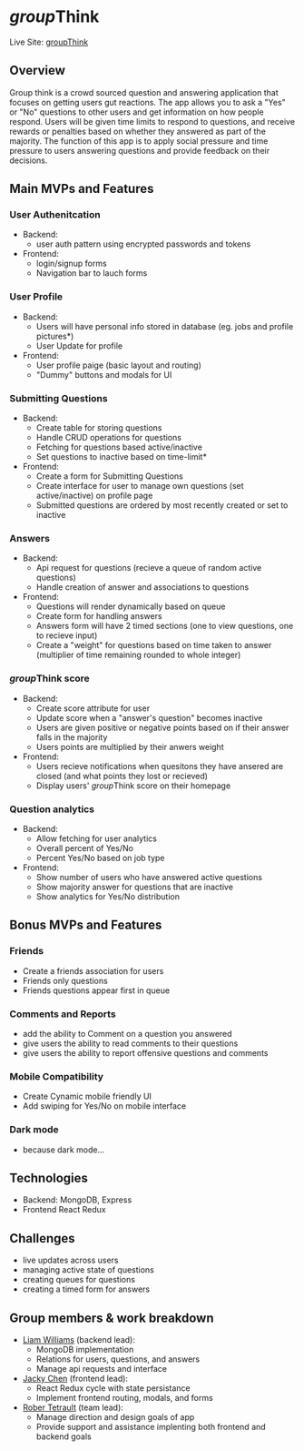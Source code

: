 # *group*Think

Live Site: [groupThink](https://group-think-tm.herokuapp.com/#/splash) 

## Overview
Group think is a crowd sourced question and answering application that focuses on getting users gut reactions. 
The app allows you to ask a "Yes" or "No" questions to other users and get information on how people respond. Users will be given time limits to respond to questions, and receive rewards or penalties based on whether they answered as part of the majority. The function of this app is to apply social pressure and time pressure to users answering questions and provide feedback on their decisions.

## Main MVPs and Features

### User Authenitcation
* Backend: 
  * user auth pattern using encrypted passwords and tokens
* Frontend: 
  * login/signup forms
  * Navigation bar to lauch forms
### User Profile
* Backend: 
  * Users will have personal info stored in database (eg. jobs and profile pictures*) 
  * User Update for profile
* Frontend:
  * User profile paige (basic layout and routing)
  * "Dummy" buttons and modals for UI
### Submitting Questions
* Backend: 
  * Create table for storing questions 
  * Handle CRUD operations for questions
  * Fetching for questions based active/inactive
  * Set questions to inactive based on time-limit*
* Frontend:
  * Create a form for Submitting Questions
  * Create interface for user to manage own questions (set active/inactive) on profile page
  * Submitted questions are ordered by most recently created or set to inactive
### Answers
* Backend: 
  * Api request for questions (recieve a queue of random active questions)
  * Handle creation of answer and associations to questions
* Frontend:
  * Questions will render dynamically based on queue
  * Create form for handling answers
  * Answers form will have 2 timed sections (one to view questions, one to recieve input)
  * Create a "weight" for questions based on time taken to answer (multiplier of time remaining rounded to whole integer)
### *group*Think score
* Backend: 
  * Create score attribute for user
  * Update score when a "answer's question" becomes inactive
  * Users are given positive or negative points based on if their answer falls in the majority
  * Users points are multiplied by their anwers weight
* Frontend:
  * Users recieve notifications when quesitons they have ansered are closed (and what points they lost or recieved)
  * Display users' *group*Think score on their homepage
### Question analytics
* Backend: 
  * Allow fetching for user analytics
  * Overall percent of Yes/No
  * Percent Yes/No based on job type
* Frontend:
  * Show number of users who have answered active questions
  * Show majority answer for questions that are inactive
  * Show analytics for Yes/No distribution

## Bonus MVPs and Features
### Friends
* Create a friends association for users
* Friends only questions
* Friends questions appear first in queue

### Comments and Reports
* add the ability to Comment on a question you answered
* give users the ability to read comments to their questions
* give users the ability to report offensive questions and comments

### Mobile Compatibility
* Create Cynamic mobile friendly UI
* Add swiping for Yes/No on mobile interface

### Dark mode
* because dark mode...


## Technologies
* Backend: MongoDB, Express
* Frontend React Redux
## Challenges
* live updates across users
* managing active state of questions
* creating queues for questions
* creating a timed form for answers
## Group members & work breakdown
- [Liam Williams](https://github.com/Williamsliam23) (backend lead): 
  * MongoDB implementation
  * Relations for users, questions, and answers
  * Manage api requests and interface
- [Jacky Chen](https://github.com/jackychen6825) (frontend lead): 
  * React Redux cycle with state persistance
  * Implement frontend routing, modals, and forms
- [Rober Tetrault](https://github.com/RobertT122) (team lead): 
  * Manage direction and design goals of app
  * Provide support and assistance implenting both frontend and backend goals
